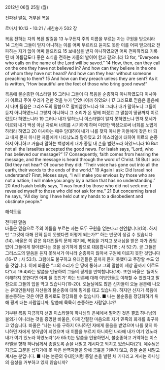 2012년 06월 25일 (월)

전파된 말씀, 거부된 복음



로마서 10:13 - 10:21 / 새찬송가 502 장


복음 전하는 자의 복된 발걸음
13 누구든지 주의 이름을 부르는 자는 구원을 받으리라 14 그런즉 그들이 믿지 아니하는 이를 어찌 부르리요 듣지도 못한 이를 어찌 믿으리요 전파하는 자가 없이 어찌 들으리요 15 보내심을 받지 아니하였으면 어찌 전파하리요 기록된 바 아름답도다 좋은 소식을 전하는 자들의 발이여 함과 같으니라
13 for, “Everyone who calls on the name of the Lord will be saved.” 14 How, then, can they call on the one they have not believed in? And how can they believe in the one of whom they have not heard? And how can they hear without someone preaching to them? 15 And how can they preach unless they are sent? As it is written, “How beautiful are the feet of those who bring good news!”

복음에 불순종한 이스라엘
16 그러나 그들이 다 복음을 순종하지 아니하였도다 이사야가 이르되 주여 우리가 전한 것을 누가 믿었나이까 하였으니 17 그러므로 믿음은 들음에서 나며 들음은 그리스도의 말씀으로 말미암았느니라 18 그러나 내가 말하노니 그들이 듣지 아니하였느냐 그렇지 아니하니 그 소리가 온 땅에 퍼졌고 그 말씀이 땅끝까지 이르렀도다 하였느니라 19 그러나 내가 말하노니 이스라엘이 알지 못하였느냐 먼저 모세가 이르되 내가 백성 아닌 자로써 너희를 시기하게 하며 미련한 백성으로써 너희를 노엽게 하리라 하였고 20 이사야는 매우 담대하여 내가 나를 찾지 아니한 자들에게 찾은 바 되고 내게 묻지 아니한 자들에게 나타났노라 말하였고 21 이스라엘에 대하여 이르되 순종하지 아니하고 거슬러 말하는 백성에게 내가 종일 내 손을 벌렸노라 하였느니라
16 But not all the Israelites accepted the good news. For Isaiah says, “Lord, who has believed our message?” 17 Consequently, faith comes from hearing the message, and the message is heard through the word of Christ. 18 But I ask: Did they not hear? Of course they did: “Their voice has gone out into all the earth, their words to the ends of the world.” 19 Again I ask: Did Israel not understand? First, Moses says, “I will make you envious by those who are not a nation; I will make you angry by a nation that has no understanding.” 20 And Isaiah boldly says, “I was found by those who did not seek me; I revealed myself to those who did not ask for me.” 21 But concerning Israel he says, “All day long I have held out my hands to a disobedient and obstinate people.”

해석도움





전파된 말씀  
바울은 믿음으로 주의 이름을 부르는 자는 모두 구원을 얻는다고 선언합니다(13). 하지만 “그것에 대해 전혀 듣지 못했다면 어떻게 되는가?” 하는 반문이 생길 수 있습니다(14). 바울은 이 같은 유대인들의 문제 제기에, 복음을 가지고 보내심을 받은 자가 끊임없이 그들에게 찾아왔다는 것을 상기하게 함으로 대응합니다(15 ; 사 52:7). 곧 그들은 그리스도의 말씀을 듣지 못해서가 아니라 순종하지 않아서 구원에 이르지 못한 것입니다(16-17 ; 사 53:1). 그럼에도 불구하고 유대인들은 끝까지 듣지 못했다고 주장할 수도 있을 것입니다. 이에 바울은 “그의 소리가 온 땅에 통하고 그의 말씀이 세상 끝까지 이르도다”(시 19:4)라는 말씀을 인용하여 그들의 핑계를 반박합니다(18). 또한 바울은 ‘들어도 이해하지 못한다면 어찌 될 것인가’ 하는 반론에 대해 이방인들도 이해할 수 있었다고 말함으로 그들의 입을 막고 있습니다(19-20). 오늘날에도 많은 신자들이 오늘 본문에 나오는 유대인들처럼 자신들의 불순종에 대해 핑계를 대고 있습니다. 하지만 신자가 복음에 불순종하는 것은 어떤 핑계로도 정당화될 수 없습니다.
■ 나는 불순종을 정당화하기 위해 핑계 대는 사람입니까, 말씀에 묵묵히 순종하는 사람입니까?

거부된 복음 
지금까지 선민 이스라엘이 하나님의 은혜에서 떨어진 것은 결코 하나님의 불의가 아니라는 것을 증명한 바울은, 이제 간절한 마음으로 자기 민족의 회개를 촉구하고 있습니다. 바울은 “나는 나를 구하지 아니하던 자에게 물음을 받았으며 나를 찾지 아니하던 자에게 찾아냄이 되었으며 내 이름을 부르지 아니하던 나라에 내가 여기 있노라 내가 여기 있노라 하였노라”(사 65:1)는 말씀을 인용하면서, 불순종하고 거역하는 이스라엘을 향해 하나님께서 종일토록 손을 내밀고 계시다고 외치고 있습니다(21). 예수님은 지금도 그분을 십자가에 못 박은 반역자들을 향해 긍휼을 거두지 않고, 종일 손을 내밀고 계시는 분입니다.
■ 나는 본문의 유대인처럼 종일 손을 벌린 채 기다리고 계시는 하나님의 음성을 거부하고 있지 않습니까?